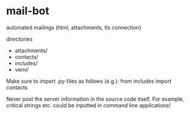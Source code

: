 # mail-bot
 
automated mailings (html, attachments, tls connection)

directories
* attachments/
* contacts/
* includes/
* venv/

Make sure to import .py-files as follows (e.g.): from includes import contacts

Never post the server information in the source code itself. For example, critical strings etc. could be inputted in command line applications!
